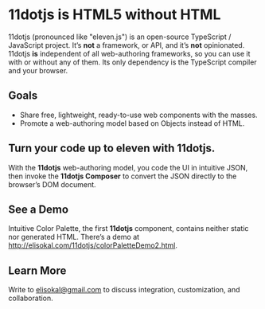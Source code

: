 # 11dotjs is HTML5 without HTML
11dotjs (pronounced like "eleven.js") is an open-source TypeScript / JavaScript project. It’s **not** a framework, or API, and it’s **not** opinionated. 11dotjs **is** independent of all web-authoring frameworks, so you can use it with or without any of them. Its only dependency is the TypeScript compiler and your browser.
## Goals
- Share free, lightweight, ready-to-use web components with the masses. 
- Promote a web-authoring model based on Objects instead of HTML.
## Turn your code up to eleven with 11dotjs.
With the **11dotjs** web-authoring model, you code the UI in intuitive JSON, then invoke the **11dotjs Composer** to convert the JSON directly to the browser’s DOM document. 
## See a Demo
Intuitive Color Palette, the first **11dotjs** component, contains neither static nor generated HTML. There’s a demo at http://elisokal.com/11dotjs/colorPaletteDemo2.html. 
## Learn More
Write to elisokal@gmail.com to discuss integration, customization, and collaboration.



